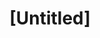 ---
pid: llp234
title: "[Untitled]"
location_transcription: 4618 Reach St
coordinates: "[-75.111901055049, 40.018775698812]"
zipcode: '19120'
gen_neighborhood: North Philadelphia
neighborhood: Logan,Olney
outside_phl: 
age: '11'
age_range: 6-13
instagram: 
image_file_name: llp_234.jpg
proposal_transcription: |-
  LI
  KE
topic: Love
topic_summary: 0, 0
type: Sculpture Statue
keywords_other: love statue, like
credit: Jaden Bran
image_labels: 
twitter: 
facebook: 
permalink: "/monuments/llp234/"
layout: item-page
---